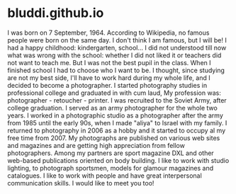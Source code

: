 # bluddi.github.io
  I was born on 7 September, 1964. According to Wikipedia, no famous people were born on the same day. I don't think I am famous, but I will be!  I had a happy childhood: kindergarten, school... I did not understood till now what was wrong with the school: whether I did not liked it or teachers did not want to teach me. But I was not the best pupil in the class. When I finished school I had to choose who I want to be. I thought, since studying are not my best side, I'll have to work hard during my whole life, and I decided to become a photographer. I started photography studies in professional college and graduated in with cum laud, My profession was: photographer - retoucher - printer. I was recruited to the Soviet Army, after college graduation. I served as an army photographer for the whole two years. I worked in a photographic studio as a photographer after the army from 1985 until the early 90s, when I made "aliya" to Israel with my family. I returned to photography in 2006 as a hobby and it started to occupy al my free time from 2007.  My photographs are published on various web sites and magazines and are getting high appreciation from fellow photographers. Among my partners are sport magazine DXL and other web-based publications oriented on body building. I like to work with studio lighting, to photograph sportsmen, models for glamour magazines and catalogues. I like to work with people and have great interpersonal communication skills. I would like to meet you too!
